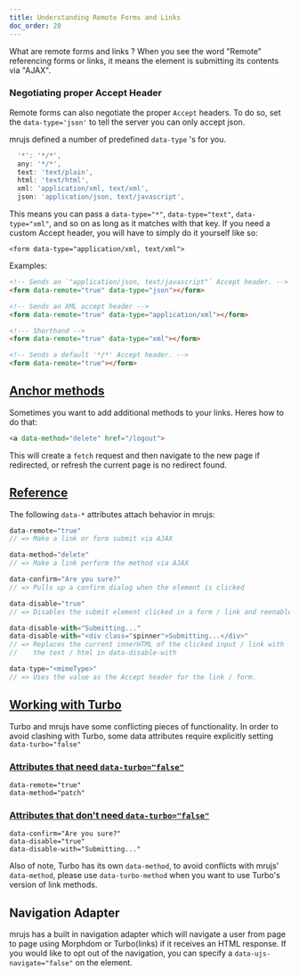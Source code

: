 ```yaml
---
title: Understanding Remote Forms and Links
doc_order: 20
---
```

What are remote forms and links ? When you see the word "Remote" referencing forms or links,
it means the element is submitting its contents via "AJAX".

### Negotiating proper Accept Header

Remote forms can also negotiate the proper `Accept` headers. To do so,
set the `data-type='json'` to tell the server you can only accept
json.

mrujs defined a number of predefined `data-type` 's for you.

```js
  '*': '*/*',
  any: '*/*',
  text: 'text/plain',
  html: 'text/html',
  xml: 'application/xml, text/xml',
  json: 'application/json, text/javascript',
```

This means you can pass a `data-type="*"`, `data-type="text"`,
`data-type="xml"`, and so on as long as it matches with that key. If
you need a custom Accept header, you will have to simply do it yourself
like so:

`<form data-type="application/xml, text/xml">`

Examples:

```html
<!-- Sends an `"application/json, text/javascript"` Accept header. -->
<form data-remote="true" data-type="json"></form>

<!-- Sends an XML accept header -->
<form data-remote="true" data-type="application/xml"></form>

<!--- Shorthand -->
<form data-remote="true" data-type="xml"></form>

<!-- Sends a default '*/*' Accept header. -->
<form data-remote="true"></form>
```

## [Anchor methods](#anchor-methods)

Sometimes you want to add additional methods to your links. Heres how to
do that:

```html
<a data-method="delete" href="/logout">
```

This will create a `fetch` request and then navigate to the new page if
redirected, or refresh the current page is no redirect found.

## [Reference](#reference)

The following `data-*` attributes attach behavior in mrujs:

```js
data-remote="true"
// => Make a link or form submit via AJAX

data-method="delete"
// => Make a link perform the method via AJAX

data-confirm="Are you sure?"
// => Pulls up a confirm dialog when the element is clicked

data-disable="true"
// => Disables the submit element clicked in a form / link and reenables it on success

data-disable-with="Submitting..."
data-disable-with="<div class="spinner">Submitting...</div>"
// => Replaces the current innerHTML of the clicked input / link with
//    the text / html in data-disable-with

data-type="<mimeType>"
// => Uses the value as the Accept header for the link / form.

```

## [Working with Turbo](#working-with-turbo)

Turbo and mrujs have some conflicting pieces of functionality. In order
to avoid clashing with Turbo, some data attributes require explicitly
setting `data-turbo="false"`

### [Attributes that need `data-turbo="false"`](#attributes-that-need-data-turbofalse)

```
data-remote="true"
data-method="patch"
```

### [Attributes that don't need `data-turbo="false"`](#attributes-that-dont-need-data-turbofalse)

```
data-confirm="Are you sure?"
data-disable="true"
data-disable-with="Submitting..."
```

Also of note, Turbo has its own `data-method`, to avoid conflicts with
mrujs' `data-method`, please use `data-turbo-method` when you want to
use Turbo's version of link methods.

## Navigation Adapter

mrujs has a built in navigation adapter which will navigate a user from
page to page using Morphdom or Turbo(links) if it receives an HTML
response. If you would like to opt out of the navigation, you can
specify a `data-ujs-navigate="false"` on the element.
